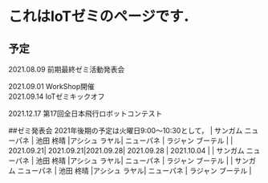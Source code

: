 # これはIoTゼミのページです．

## 予定

2021.08.09 前期最終ゼミ活動発表会  

2021.09.01 WorkShop開催  
2021.09.14 IoTゼミキックオフ  


2021.12.17 第17回全日本飛行ロボットコンテスト

##ゼミ発表会
2021年後期の予定は火曜日9:00～10:30として，
| サンガム ニューパネ | 池田 柊晴 |アシシュ ラヤル| ニューパネ | ラジャン ブーテル |
| 2021.09.21| 2021.09.21|2021.09.28| 2021.09.28 | 2021.10.04 |
| サンガム ニューパネ | 池田 柊晴 |アシシュ ラヤル| ニューパネ | ラジャン ブーテル |
| サンガム ニューパネ | 池田 柊晴 |アシシュ ラヤル| ニューパネ | ラジャン ブーテル |
